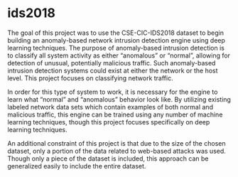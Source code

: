 # ids2018
The goal of this project was to use the CSE-CIC-IDS2018 dataset to begin building an anomaly-based network intrusion detection engine using deep learning techniques. The purpose of anomaly-based intrusion detection is to classify all system activity as either “anomalous” or “normal”, allowing for detection of unusual, potentially malicious traffic. Such anomaly-based intrusion detection systems could exist at either the network or the host level. This project focuses on classifying network traffic.

In order for this type of system to work, it is necessary for the engine to learn what “normal” and “anomalous” behavior look like. By utilizing existing labeled network data sets which contain examples of both normal and malicious traffic, this engine can be trained using any number of machine learning techniques, though this project focuses specifically on deep learning techniques.

An additional constraint of this project is that due to the size of the chosen dataset, only a portion of the data related to web-based attacks was used. Though only a piece of the dataset is included, this approach can be generalized easily to include the entire dataset.
